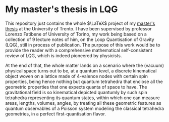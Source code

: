 # My master's thesis in LQG

This repository just contains the whole $\LaTeX$ project of my [master's thesis](https://github.com/Joyboy0056/A-Mathematical-Introduction-to-LQG-and-Quantum-Geometry/blob/main/A_Mathematical_Introduction_to_LQG_and_Quantum_Geometry.pdf) at the University of Trento. I have been supervised by professor Lorenzo Fatibene of University of Torino, my work being based on a collection of 
9 lecture notes of him, on the Loop Quantisation of Gravity (LQG), still in process of publication. 
The purpose of this work would be to provide the reader with a comprehensive mathematical self-consistent review of LQG, which is indeed pioneered by physicists. 

At the end of that, the whole matter lands on a scenario where the (vacuum) physical space turns out to be, at a quantum level, a discrete kinematical object woven on a lattice made of 4-valence nodes with
certain spin properties, 
being hence nothing but quantum tetrahedra that enclose all the geometric properties that one expects quanta of space to have. The gravitational field is so kinematical depicted quantumly by such spin tetrahedra
representing its quantum states, within which one can measure areas, lengths, volumes, angles, by treating all these geometric features as quantum observables of a Poisson system modeling the
classical tetrahedra geometries, in a perfect first-quantisation flavor.
